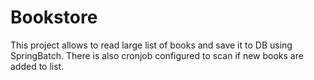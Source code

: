 # Bookstore
This project allows to read large list of books and save it to DB using SpringBatch.
There is also cronjob configured to scan if new books are added to list.
